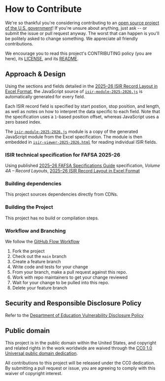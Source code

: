 # How to Contribute

We're so thankful you're considering contributing to an [open source project of
the U.S. government](https://code.gov/)! If you're unsure about anything, just
ask -- or submit the issue or pull request anyway. The worst that can happen is
you'll be politely asked to change something. We appreciate all friendly
contributions.

We encourage you to read this project's CONTRIBUTING policy (you are here), its
[LICENSE](LICENSE.md), and its [README](README.md).


## Approach & Design

  [fafsa_spec_2025_26]: https://fsapartners.ed.gov/knowledge-center/library/handbooks-manuals-or-guides/2024-08-23/2025-26-fafsa-specifications-guide-september-2024-update
  [spec_2025_26_vol_4_xlsx]: https://fsapartners.ed.gov/sites/default/files/2024-08/202526ISIRRecLayout.xlsx
  [isir-module]: ./js/isir-module-2025-2026.js
  [isir-viewer]: ./isir-viewer-2025-2026.html

Using the sections and fields detailed in the [2025–26 ISIR Record Layout in Excel Format][spec_2025_26_vol_4_xlsx], 
the JavaScript source of [`isir-module-2025-2026.js`][isir-module] is automatically generated for every field.

Each ISIR record field is specified by start postion, stop position, and length, as well as notes on how to interpret the data specific to each field. 
Note that the specification uses a `1`-based position offset, whereas JavaScript uses a zero based index.

The [`isir-module-2025-2026.js`][isir-module] module is a copy of the generated JavaScript module from the Excel specification.
The module is then embedded in [`isir-viewer-2025-2026.html`][isir-viewer] for reading individual ISIR fields.


### ISIR technical specification for FAFSA 2025-26

Using published [2025–26 FAFSA Specifications Guide][fafsa_spec_2025_26] specification, 
_Volume 4A – Record Layouts_, [2025–26 ISIR Record Layout in Excel Format][spec_2025_26_vol_4_xlsx]


### Building dependencies

This project sources dependencies directly from CDNs.


### Building the Project

This project has no build or compilation steps.


### Workflow and Branching

We follow the [GitHub Flow Workflow](https://guides.github.com/introduction/flow/)

1.  Fork the project
1.  Check out the `main` branch
1.  Create a feature branch
1.  Write code and tests for your change
1.  From your branch, make a pull request against this repo.
1.  Work with repo maintainers to get your change reviewed
1.  Wait for your change to be pulled into this repo.
1.  Delete your feature branch 


## Security and Responsible Disclosure Policy
Refer to the [Department of Education Vulnerability Disclosure Policy](https://www.ed.gov/vulnerability-disclosure-policy)

## Public domain

This project is in the public domain within the United States, and copyright and related rights in the work worldwide are waived through the [CC0 1.0 Universal public domain dedication](https://creativecommons.org/publicdomain/zero/1.0/).

All contributions to this project will be released under the CC0 dedication. By submitting a pull request or issue, you are agreeing to comply with this waiver of copyright interest.
